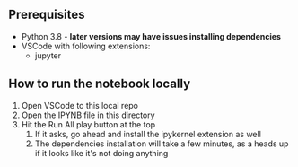 ## Prerequisites
  * Python 3.8 - **later versions may have issues installing dependencies**
  * VSCode with following extensions:
    * jupyter

## How to run the notebook locally

1. Open VSCode to this local repo
1. Open the IPYNB file in this directory
1. Hit the Run All play button at the top
    1. If it asks, go ahead and install the ipykernel extension as well
    1. The dependencies installation will take a few minutes, as a heads up if it looks like it's not doing anything
